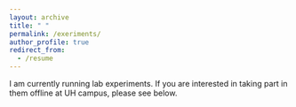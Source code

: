 ```yaml
---
layout: archive
title: " "
permalink: /exeriments/
author_profile: true
redirect_from:
  - /resume
---
```


I am currently running lab experiments. If you are interested in taking part in them offline at UH campus, please see below.
